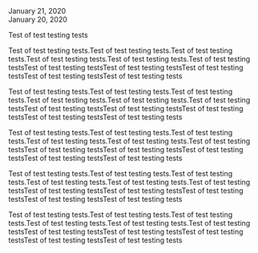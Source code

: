 <html>
<div class=”postmetadata”><span class=”updated”>January 21, 2020</span></div>
<head><title>I am doing a test of the testing of the tests</title></head>
<body>
	<div class="entry-meta"><a class="entry-date published">January 20, 2020</a></div>

<p>Test of test testing tests

<p>Test of test testing tests.Test of test testing tests.Test of test testing tests.Test of test testing tests.Test of test testing tests.Test of test testing testsTest of test testing testsTest of test testing testsTest of test testing testsTest of test testing testsTest of test testing tests

<p>Test of test testing tests.Test of test testing tests.Test of test testing tests.Test of test testing tests.Test of test testing tests.Test of test testing testsTest of test testing testsTest of test testing testsTest of test testing testsTest of test testing testsTest of test testing tests

<p>Test of test testing tests.Test of test testing tests.Test of test testing tests.Test of test testing tests.Test of test testing tests.Test of test testing testsTest of test testing testsTest of test testing testsTest of test testing testsTest of test testing testsTest of test testing tests

<p>Test of test testing tests.Test of test testing tests.Test of test testing tests.Test of test testing tests.Test of test testing tests.Test of test testing testsTest of test testing testsTest of test testing testsTest of test testing testsTest of test testing testsTest of test testing tests

<p>Test of test testing tests.Test of test testing tests.Test of test testing tests.Test of test testing tests.Test of test testing tests.Test of test testing testsTest of test testing testsTest of test testing testsTest of test testing testsTest of test testing testsTest of test testing tests </body></html>
